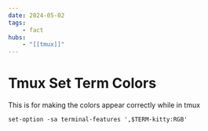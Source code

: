 ```yaml
---
date: 2024-05-02
tags:
    - fact
hubs:
    - "[[tmux]]"
---
```

#  Tmux Set Term Colors

This is for making the colors appear correctly while in tmux
```
set-option -sa terminal-features ',$TERM-kitty:RGB'
```

